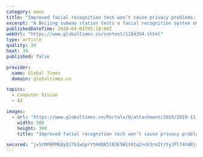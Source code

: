 ```yaml
---
category: news
title: "Improved facial recognition tech won’t cause privacy problems: industry insiders"
excerpt: "A Beijing subway station tests a facial recognition system on July 25. Photo: IC Chinese companies have developed facial recognition technology that can identify people even when they are wearing a mask. Industry insiders said the technology can increase the efficiency of identifying people who are not wearing masks and there are minimal risks ..."
publishedDateTime: 2020-04-01T05:10:00Z
webUrl: "https://www.globaltimes.cn/content/1184394.shtml"
type: article
quality: 34
heat: 34
published: false

provider:
  name: Global Times
  domain: globaltimes.cn

topics:
  - Computer Vision
  - AI

images:
  - url: "https://www.globaltimes.cn/Portals/0/attachment/2019/2019-11-05/038b16ac-b168-4bc1-b8d0-24e87e4b660c.jpeg"
    width: 500
    height: 300
    title: "Improved facial recognition tech won’t cause privacy problems: industry insiders"

secured: "jvStMPBPM68yQJ7bIwGprYtHdQK5lN3E5W1t6tqZ+nX3rmIt/tyJPl74hARjrkrE/Ppl3cQ06IPPQgrimLQIfAZwy97enh8tPo16zZJFGH8xeKMKA9vPnwqYbFI6K1c+eNdAfxrCcLBFKGkQsvbLpvGMRM7NZt5uTPvQ2McN61+fjE0RjaacDPPT9HhTDxWClLueXHV1eCmV/76Kv+aTShi/GalqwH4fmbTre0pvQmykCnxZrq5uv47yJuCdJh1jh7dZbDN+51kMYRh5rDnVJUSmeJgQ3LFPE/x9BTz1rafQswgJSVG15p0+iuu7byeK;EIziQ6XnorE44ThBL2xSVQ=="
---
```



